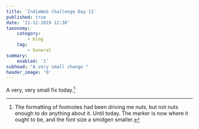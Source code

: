 ```yaml
---
title: 'IndieWeb Challenge Day 11'
published: true
date: '11-12-2019 12:30'
taxonomy:
    category:
        - blog
    tag:
        - General
summary:
    enabled: '1'
subhead: "A very small change "
header_image: '0'
--- 
```


A very, very small fix today.[^1]

[^1]: The formatting of footnotes had been driving me nuts, but not nuts enough to do anything about it. Until today. The marker is now where it ought to be, and the font size a smidgen smaller.
